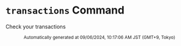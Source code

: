 # `transactions` Command

Check your transactions
<div align="center"><sub>Automatically generated at 09/06/2024, 10:17:06 AM JST (GMT+9, Tokyo)</sub></div>